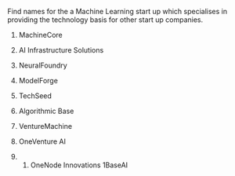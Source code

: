 Find names for the a Machine Learning start up which specialises in providing the technology basis for other start up companies.


1.  MachineCore
2.  AI Infrastructure Solutions
3.  NeuralFoundry
4.  ModelForge
5.  TechSeed
6.  Algorithmic Base
7.  VentureMachine

1.  OneVenture AI
2. 1.  OneNode Innovations
1BaseAI